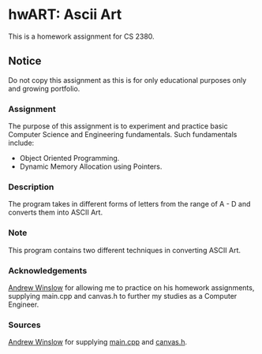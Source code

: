 # hwART: Ascii Art

This is a homework assignment for CS 2380.

## Notice
Do not copy this assignment as this is for only educational purposes only and growing portfolio.

### Assignment
The purpose of this assignment is to experiment and practice basic Computer Science and Engineering fundamentals.
Such fundamentals include:
- Object Oriented Programming.
- Dynamic Memory Allocation using Pointers.

### Description

The program takes in different forms of letters from the range of A - D and converts them into ASCII Art.

### Note

This program contains two different techniques in converting ASCII Art.

### Acknowledgements

[Andrew Winslow](https://github.com/andrewwinslow) for allowing me to practice on his homework assignments, supplying main.cpp and canvas.h to further my studies as a Computer Engineer.

### Sources

[Andrew Winslow](https://github.com/andrewwinslow/cs2/tree/master/hwART) for supplying [main.cpp](https://github.com/andrewwinslow/cs2/blob/master/hwART/main.cpp) and [canvas.h](https://github.com/andrewwinslow/cs2/blob/master/hwART/canvas.h).
